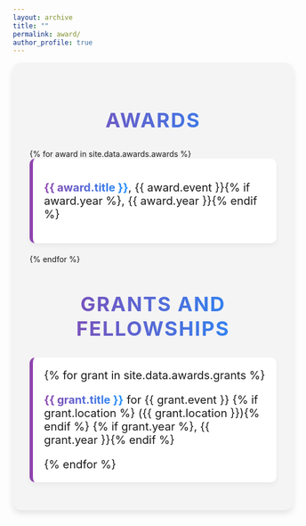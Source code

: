 ```yaml
---
layout: archive
title: ""
permalink: award/
author_profile: true
---
```


<!-- Custom Styles for Page -->
<style>
  /* Style for the page container */
  .awards-container {
    max-width: 1500px; /* Wide width for spacious layout */
    margin: 0 auto; /* Center the container */
    padding: 30px; /* Add padding for spacing */
    background-color: #f4f4f4; /* Light grey background for contrast */
    border-radius: 15px; /* Rounded corners for a modern look */
    box-shadow: 0 6px 12px rgba(0, 0, 0, 0.1); /* Slightly deeper shadow for emphasis */
  }

  /* Style for the headings */
  .awards-container h2 {
    font-size: 36px; /* Larger font size for emphasis */
    font-weight: bold; /* Bold font for the heading */
    text-align: center; /* Center-align the heading */
    margin-bottom: 30px; /* Space below the heading */
    background: linear-gradient(to right, #8e44ad, #1e90ff); /* Gradient text color */
    -webkit-background-clip: text; /* Clip the background to text */
    color: transparent; /* Transparent text to show gradient */
    text-transform: uppercase; /* Uppercase text for distinction */
    letter-spacing: 2px; /* Spacing between letters for a more open look */
  }

  /* Style for the list items */
  .awards-container ul {
    list-style-type: none; /* Remove default list styling */
    padding: 0; /* Remove padding */
  }

  .awards-container li {
    font-size: 20px; /* Slightly larger font size for readability */
    margin-bottom: 20px; /* Space below each list item */
    padding: 20px; /* Add padding for space */
    background-color: #ffffff; /* White background for contrast */
    border-left: 6px solid #8e44ad; /* Thicker colored border on the left */
    border-radius: 10px; /* Rounded corners for a softer look */
    box-shadow: 0 4px 8px rgba(0, 0, 0, 0.05); /* Subtle shadow for depth */
    transition: transform 0.2s ease, box-shadow 0.2s ease; /* Smooth transition for hover effect */
  }

  .awards-container li:hover {
    transform: translateY(-5px); /* Slight lift effect on hover */
    box-shadow: 0 8px 16px rgba(0, 0, 0, 0.1); /* Enhanced shadow on hover */
  }

  /* Responsive design for mobile */
  @media (max-width: 600px) {
    .awards-container {
      max-width: 95%; /* Adjust container width for mobile */
    }

    .awards-container h2 {
      font-size: 28px; /* Smaller font size for mobile */
    }

    .awards-container li {
      font-size: 18px; /* Smaller font size for list items */
    }
  }
  .awards-container .title {
    font-weight: bold;
    background: linear-gradient(to right, #8e44ad, #1e90ff); /* Gradient colors */
    -webkit-background-clip: text; /* Clips the gradient to the text */
    -webkit-text-fill-color: transparent; /* Makes the text transparent to show the gradient */
    background-clip: text; /* Standard property for other browsers */
    color: transparent; /* Makes the text transparent to show the gradient */
 }
</style>

<!-- Main Container -->
<div class="awards-container">
  <h2>Awards</h2>
  <ul>
    {% for award in site.data.awards.awards %}
    <li>
      <p><strong><span class="title">{{ award.title }}</span></strong>, {{ award.event }}{% if award.year %}, {{ award.year }}{% endif %}</p>
    </li>
    {% endfor %}
  </ul>

  <h2>Grants and Fellowships</h2>
  <ul>
    <li>
    {% for grant in site.data.awards.grants %}
      <p>
        <strong><span class="title">{{ grant.title }}</span></strong> for {{ grant.event }}
        {% if grant.location %} ({{ grant.location }}){% endif %}
        {% if grant.year %}, {{ grant.year }}{% endif %}
      </p>
    {% endfor %}
    </li>
  </ul>
</div>

